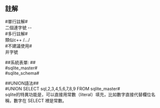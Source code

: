 
## 註解  
#單行註解#  
二個連字號 --  
#多行註解#  
類似c++ /*...*/  
#不建議使用#  
井字號  

##系統表單: ##  
#sqlite_master#  
#sqlite_schema#  

##UNION語法##  
#UNION SELECT sql,2,3,4,5,6,7,8,9 FROM sqlite_master#  
sqlite的特異功能是，可以直接用常數（literal）填充，比如數字直接代替欄位名稱，數字在 SELECT 裡是常數。
